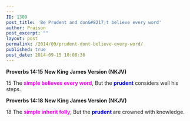 ```yaml
---
---
ID: 1309
post_title: 'Be Prudent and don&#8217;t believe every word'
author: Praison
post_excerpt: ""
layout: post
permalink: /2014/09/prudent-dont-believe-every-word/
published: true
post_date: 2014-09-15 10:08:36
---
```

<strong>Proverbs 14:15</strong>
<strong> New King James Version (NKJV)</strong>

15 The <span style="color: #ff00ff;"><strong>simple believes every word</strong></span>,
But the <span style="color: #0000ff;"><strong>prudent</strong> </span>considers well his steps.

<strong>Proverbs 14:18</strong>
<strong> New King James Version (NKJV)</strong>

18 The <span style="color: #ff00ff;"><strong>simple inherit folly</strong></span>, But the <strong><span style="color: #0000ff;">prudent</span> </strong>are crowned with knowledge.